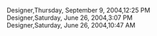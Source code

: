 ﻿Designer,Thursday, September 9, 2004,12:25 PM  Designer,Saturday, June 26, 2004,3:07 PM  Designer,Saturday, June 26, 2004,10:47 AM